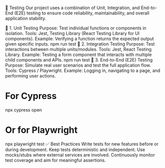 🧪 Testing
Our project uses a combination of Unit, Integration, and End-to-End (E2E) testing to ensure code reliability, maintainability, and overall application stability.

🔹 1. Unit Testing
Purpose: Test individual functions or components in isolation.
Tools: Jest, Testing Library (React Testing Library for UI components).
Example: Verifying a function returns the expected output given specific inputs.
npm run test
🔹 2. Integration Testing
Purpose: Test interactions between multiple units/modules.
Tools: Jest, React Testing Library.
Example: Testing a form component that interacts with multiple child components and APIs.
npm run test
🔹 3. End-to-End (E2E) Testing
Purpose: Simulate real user scenarios and test the full application flow.
Tools: Cypress / Playwright.
Example: Logging in, navigating to a page, and performing user actions.
# For Cypress
npx cypress open

# Or for Playwright
npx playwright test
✅ Best Practices
Write tests for new features before or during development.
Keep tests deterministic and independent.
Use mocks/stubs where external services are involved.
Continuously monitor test coverage and aim for meaningful assertions.
